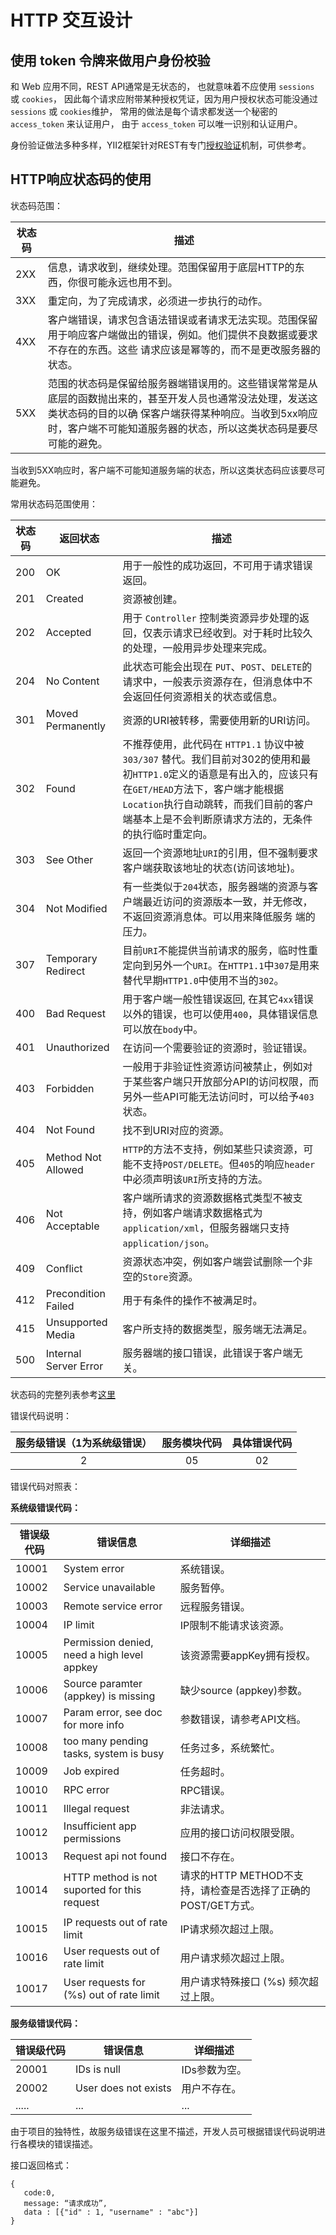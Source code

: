 # HTTP 交互设计

## 使用 token 令牌来做用户身份校验

和 Web 应用不同，REST API通常是无状态的， 也就意味着不应使用 `sessions` 或 `cookies`， 因此每个请求应附带某种授权凭证，因为用户授权状态可能没通过`sessions` 或 `cookies`维护， 常用的做法是每个请求都发送一个秘密的 `access_token` 来认证用户， 由于 `access_token` 可以唯一识别和认证用户。

身份验证做法多种多样，YII2框架针对REST有专门[授权验证](http://www.yiichina.com/doc/guide/2.0/rest-authentication)机制，可供参考。

## HTTP响应状态码的使用

状态码范围：

| 状态码 | 描述 |
| ---- | ---- |
| 2XX | 信息，请求收到，继续处理。范围保留用于底层HTTP的东西，你很可能永远也用不到。|
| 3XX | 重定向，为了完成请求，必须进一步执行的动作。|
| 4XX | 客户端错误，请求包含语法错误或者请求无法实现。范围保留用于响应客户端做出的错误，例如。他们提供不良数据或要求不存在的东西。这些  请求应该是幂等的，而不是更改服务器的状态。|
| 5XX | 范围的状态码是保留给服务器端错误用的。这些错误常常是从底层的函数抛出来的，甚至开发人员也通常没法处理，发送这类状态码的目的以确  保客户端获得某种响应。当收到5xx响应时，客户端不可能知道服务器的状态，所以这类状态码是要尽可能的避免。|

当收到5XX响应时，客户端不可能知道服务端的状态，所以这类状态码应该要尽可能避免。

常用状态码范围使用：

| 状态码 | 返回状态 | 描述 |
| ---- | ---- | ---- |
| 200 | OK | 用于一般性的成功返回，不可用于请求错误返回。|
| 201 | Created | 资源被创建。|
| 202 | Accepted | 用于 `Controller` 控制类资源异步处理的返回，仅表示请求已经收到。对于耗时比较久的处理，一般用异步处理来完成。 |
| 204 | No Content | 此状态可能会出现在 `PUT`、`POST`、`DELETE`的请求中，一般表示资源存在，但消息体中不会返回任何资源相关的状态或信息。|
| 301 | Moved Permanently | 资源的URI被转移，需要使用新的URI访问。 |
| 302 | Found | 不推荐使用，此代码在 `HTTP1.1` 协议中被 `303/307` 替代。我们目前对302的使用和最初`HTTP1.0`定义的语意是有出入的，应该只有在`GET/HEAD`方法下，客户端才能根据`Location`执行自动跳转，而我们目前的客户端基本上是不会判断原请求方法的，无条件的执行临时重定向。 |
| 303 | See Other | 返回一个资源地址`URI`的引用，但不强制要求客户端获取该地址的状态(访问该地址)。 |
| 304 | Not Modified | 有一些类似于`204`状态，服务器端的资源与客户端最近访问的资源版本一致，并无修改，不返回资源消息体。可以用来降低服务 端的压力。|
| 307 | Temporary Redirect | 目前`URI`不能提供当前请求的服务，临时性重定向到另外一个`URI`。在`HTTP1.1`中`307`是用来替代早期`HTTP1.0`中使用不当的`302`。|
| 400 | Bad Request | 用于客户端一般性错误返回, 在其它`4xx`错误以外的错误，也可以使用`400`，具体错误信息可以放在`body`中。 |
| 401 | Unauthorized | 在访问一个需要验证的资源时，验证错误。 |
| 403 | Forbidden | 一般用于非验证性资源访问被禁止，例如对于某些客户端只开放部分API的访问权限，而另外一些API可能无法访问时，可以给予`403`状态。|
| 404 | Not Found | 找不到URI对应的资源。 |
| 405 | Method Not Allowed | `HTTP`的方法不支持，例如某些只读资源，可能不支持`POST/DELETE`。但`405`的响应`header`中必须声明该`URI`所支持的方法。 |
| 406 | Not Acceptable | 客户端所请求的资源数据格式类型不被支持，例如客户端请求数据格式为`application/xml`，但服务器端只支持`application/json`。|
| 409 | Conflict | 资源状态冲突，例如客户端尝试删除一个非空的`Store`资源。|
| 412 | Precondition Failed | 用于有条件的操作不被满足时。|
| 415 | Unsupported Media | 客户所支持的数据类型，服务端无法满足。|
| 500 | Internal Server Error | 服务器端的接口错误，此错误于客户端无关。|

状态码的完整列表参考[这里](https://www.w3.org/Protocols/rfc2616/rfc2616-sec10.html)

错误代码说明：

| 服务级错误（1为系统级错误） | 服务模块代码 | 具体错误代码 |
| :----: | :----: | :----: |
| 2 | 05 | 02 |

错误代码对照表：

**系统级错误代码：**

| 错误级代码 | 错误信息 | 详细描述 |
| ---- | ---- | ---- |
| 10001 | System error | 系统错误。|
| 10002 | Service unavailable | 服务暂停。|
| 10003 | Remote service error | 远程服务错误。|
| 10004 | IP limit | IP限制不能请求该资源。|
| 10005 | Permission denied, need a high level appkey | 该资源需要appKey拥有授权。|
| 10006 | Source paramter (appkey) is missing	 | 缺少source (appkey)参数。|
| 10007 | Param error, see doc for more info | 参数错误，请参考API文档。|
| 10008 | too many pending tasks, system is busy | 任务过多，系统繁忙。|
| 10009 | Job expired | 任务超时。|
| 10010 | RPC error | RPC错误。|
| 10011 | Illegal request | 非法请求。|
| 10012 | Insufficient app permissions | 应用的接口访问权限受限。|
| 10013 | Request api not found | 接口不存在。|
| 10014 | HTTP method is not suported for this request | 请求的HTTP METHOD不支持，请检查是否选择了正确的POST/GET方式。|
| 10015 | IP requests out of rate limit | IP请求频次超过上限。|
| 10016 | User requests out of rate limit | 用户请求频次超过上限。|
| 10017 | User requests for (%s) out of rate limit | 用户请求特殊接口 (%s) 频次超过上限。|

**服务级错误代码：**

| 错误级代码 | 错误信息 | 详细描述 |
| ---- | ---- | ---- |
| 20001 | IDs is null | IDs参数为空。|
| 20002 | User does not exists | 用户不存在。|
| ..... | ... | ... |

由于项目的独特性，故服务级错误在这里不描述，开发人员可根据错误代码说明进行各模块的错误描述。

接口返回格式：

```
{
   code:0,
   message: “请求成功”,
   data : [{"id" : 1, "username" : "abc"}]
}
```